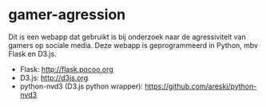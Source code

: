 gamer-agression
===============

Dit is een webapp dat gebruikt is bij onderzoek naar de agressiviteit van gamers op sociale media. Deze webapp is geprogrammeerd in Python, mbv Flask en D3.js.

 - Flask: http://flask.pocoo.org
 - D3.js: http://d3js.org
 - python-nvd3 (D3.js python wrapper): https://github.com/areski/python-nvd3
